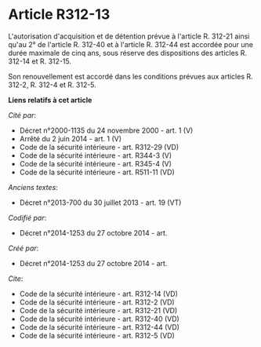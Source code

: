 # Article R312-13

L'autorisation d'acquisition et de détention prévue à l'article R. 312-21 ainsi qu'au 2° de l'article R. 312-40 et à
l'article R. 312-44 est accordée pour une durée maximale de cinq ans, sous réserve des dispositions des articles R. 312-14 et
R. 312-15. 

Son renouvellement est accordé dans les conditions prévues aux articles R. 312-2, R. 312-4 et R. 312-5.

**Liens relatifs à cet article**

_Cité par_:

  - Décret n°2000-1135 du 24 novembre 2000 - art. 1 (V)
  - Arrêté du 2 juin 2014 - art. 1 (V)
  - Code de la sécurité intérieure - art. R312-29 (VD)
  - Code de la sécurité intérieure - art. R344-3 (V)
  - Code de la sécurité intérieure - art. R345-4 (V)
  - Code de la sécurité intérieure - art. R511-11 (VD)

_Anciens textes_:

  - Décret n°2013-700 du 30 juillet 2013 - art. 19 (VT)

_Codifié par_:

  - Décret n°2014-1253 du 27 octobre 2014 - art.

_Créé par_:

  - Décret n°2014-1253 du 27 octobre 2014 - art.

_Cite_:

  - Code de la sécurité intérieure - art. R312-14 (VD)
  - Code de la sécurité intérieure - art. R312-2 (VD)
  - Code de la sécurité intérieure - art. R312-21 (VD)
  - Code de la sécurité intérieure - art. R312-40 (VD)
  - Code de la sécurité intérieure - art. R312-44 (VD)
  - Code de la sécurité intérieure - art. R312-5 (VD)
